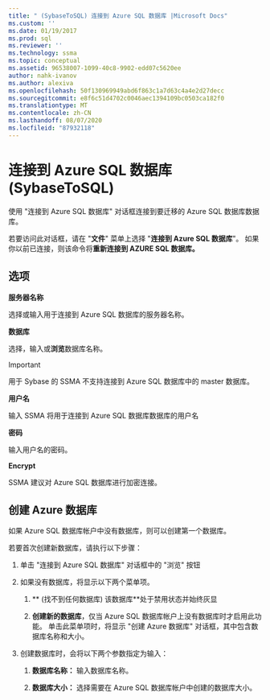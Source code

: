 ```yaml
---
title: " (SybaseToSQL) 连接到 Azure SQL 数据库 |Microsoft Docs"
ms.custom: ''
ms.date: 01/19/2017
ms.prod: sql
ms.reviewer: ''
ms.technology: ssma
ms.topic: conceptual
ms.assetid: 96538007-1099-40c8-9902-edd07c5620ee
author: nahk-ivanov
ms.author: alexiva
ms.openlocfilehash: 50f130969949abd6f863c1a7d63c4a4e2d27decc
ms.sourcegitcommit: e8f6c51d4702c0046aec1394109bc0503ca182f0
ms.translationtype: MT
ms.contentlocale: zh-CN
ms.lasthandoff: 08/07/2020
ms.locfileid: "87932118"
---
```

# <a name="connect-to-azure-sql-database--sybasetosql"></a>连接到 Azure SQL 数据库 (SybaseToSQL) 
使用 "连接到 Azure SQL 数据库" 对话框连接到要迁移的 Azure SQL 数据库数据库。  
  
若要访问此对话框，请在 "**文件**" 菜单上选择 "**连接到 Azure SQL 数据库**"。 如果你以前已连接，则该命令将**重新连接到 AZURE SQL 数据库。**  
  
## <a name="options"></a>选项  
**服务器名称**  
  
选择或输入用于连接到 Azure SQL 数据库的服务器名称。  
  
**数据库**  
  
选择，输入或**浏览**数据库名称。  
  
> [!IMPORTANT]  
> 用于 Sybase 的 SSMA 不支持连接到 Azure SQL 数据库中的 master 数据库。  
  
**用户名**  
  
输入 SSMA 将用于连接到 Azure SQL 数据库数据库的用户名  
  
**密码**  
  
输入用户名的密码。  
  
**Encrypt**  
  
SSMA 建议对 Azure SQL 数据库进行加密连接。  
  
## <a name="create-azure-database"></a>创建 Azure 数据库  
如果 Azure SQL 数据库帐户中没有数据库，则可以创建第一个数据库。  
  
若要首次创建新数据库，请执行以下步骤：  
  
1.  单击 "连接到 Azure SQL 数据库" 对话框中的 "浏览" 按钮  
  
2.  如果没有数据库，将显示以下两个菜单项。  
  
    1.  ** (找不到任何数据库) 该数据库**处于禁用状态并始终灰显  
  
    2.  **创建新的数据库**，仅当 Azure SQL 数据库帐户上没有数据库时才启用此功能。 单击此菜单项时，将显示 "创建 Azure 数据库" 对话框，其中包含数据库名称和大小。  
  
3.  创建数据库时，会将以下两个参数指定为输入：  
  
    1.  **数据库名称：** 输入数据库名称。  
  
    2.  **数据库大小：** 选择需要在 Azure SQL 数据库帐户中创建的数据库大小。  
  
